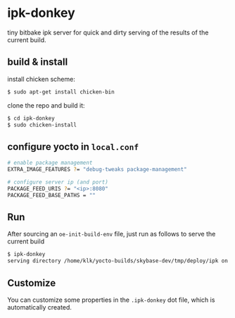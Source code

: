 ipk-donkey
==========

tiny bitbake ipk server for quick and dirty serving of the results of
the current build.

build & install
---------------

install chicken scheme:

```sh
$ sudo apt-get install chicken-bin
```

clone the repo and build it:

```sh
$ cd ipk-donkey
$ sudo chicken-install
```

configure yocto in `local.conf`
-------------------------------

```sh
# enable package management
EXTRA_IMAGE_FEATURES ?= "debug-tweaks package-management"

# configure server ip (and port)
PACKAGE_FEED_URIS ?= "<ip>:8080"
PACKAGE_FEED_BASE_PATHS = ""
```

Run
---

After sourcing an `oe-init-build-env` file, just run as follows to
serve the current build

```sh
$ ipk-donkey
serving directory /home/klk/yocto-builds/skybase-dev/tmp/deploy/ipk on port 8080
```

Customize
---------

You can customize some properties in the `.ipk-donkey` dot file, which
is automatically created.
